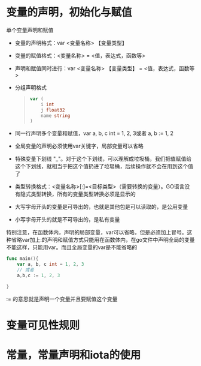 # 变量的声明，初始化与赋值

单个变量声明和赋值

- 变量的声明格式：var <变量名称> 【变量类型】

- 变量的赋值格式：<变量名称> = <值，表达式，函数等>

- 声明和赋值同时进行：var <变量名称> 【变量类型】 = <值，表达式，函数等>

- 分组声明格式

  > ```go
  > var (
  > 	i int
  > 	j float32
  > 	name string
  > )
  > ```

- 同一行声明多个变量和赋值，var a, b, c int = 1, 2, 3或者 a, b := 1, 2

- 全局变量的声明必须使用var关键字，局部变量可以省略

- 特殊变量下划线 "_"。对于这个下划线，可以理解成垃圾桶，我们把值赋值给这个下划线，就相当于把这个值扔进了垃圾桶，后续操作就不会在用到这个值了

- 类型转换格式：<变量名称>[:]=<目标类型>（需要转换的变量）。GO语言没有隐式类型转换，所有的变量类型转换必须是显示的

- 大写字母开头的变量是可导出的，也就是其他包是可以读取的，是公用变量

- 小写字母开头的就是不可导出的，是私有变量

特别注意，在函数体内，声明的局部变量，var可以省略，但是必须加上冒号。这种省略var加上:的声明和赋值方式只能用在函数体内，在go文件中声明全局的变量不能这样，只能用var。而且全局变量的var是不能省略的

```go
func main(){
    var a, b, c int = 1, 2, 3
    // 或者
    a,b,c := 1, 2, 3
    
}
```

:= 的意思就是声明一个变量并且要赋值这个变量

# 变量可见性规则

# 常量，常量声明和iota的使用

